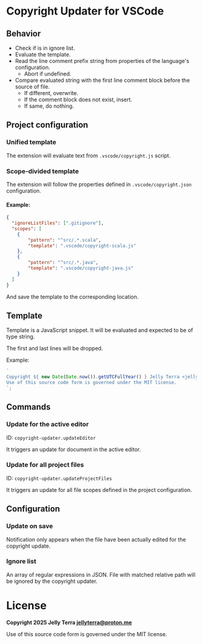 # Copyright Updater for VSCode

## Behavior

- Check if is in ignore list.
- Evaluate the template.
- Read the line comment prefix string from properties of the language's configuration.
  - Abort if undefined.
- Compare evaluated string with the first line comment block before the source of file.
  - If different, overwrite.
  - If the comment block does not exist, insert.
  - If same, do nothing.

## Project configuration

### Unified template

The extension will evaluate text from `.vscode/copyright.js` script.

### Scope-divided template

The extension will follow the properties defined in `.vscode/copyright.json` configuration.

#### Example:

```json
{
  "ignoreListFiles": [".gitignore"],
  "scopes": [
    {
        "pattern": "^src/.*.scala",
        "template": ".vscode/copyright-scala.js"
    },
    {
        "pattern": "^src/.*.java",
        "template": ".vscode/copyright-java.js"
    }
  ]
}
```

And save the template to the corresponding location.

## Template

Template is a JavaScript snippet.
It will be evaluated and expected to be of type string.

The first and last lines will be dropped.

Example:

```javascript
`
Copyright ${ new Date(Date.now()).getUTCFullYear() } Jelly Terra <jellyterra@proton.me>
Use of this source code form is governed under the MIT license.
`;
```

## Commands

### Update for the active editor

ID: `copyright-updater.updateEditor`

It triggers an update for document in the active editor.

### Update for all project files

ID: `copyright-updater.updateProjectFiles`

It triggers an update for all file scopes defined in the project configuration.

## Configuration

### Update on save

Notification only appears when the file have been actually edited for the copyright update.

### Ignore list

An array of regular expressions in JSON.
File with matched relative path will be ignored by the copyright updater.

# License

**Copyright 2025 Jelly Terra <jellyterra@proton.me>**

Use of this source code form is governed under the MIT license.
